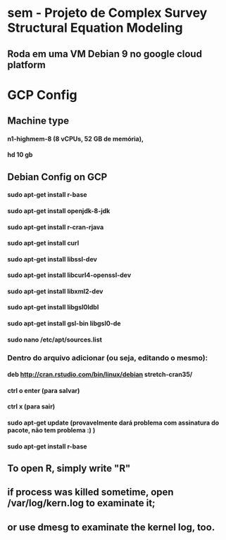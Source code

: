 # sem - Projeto de Complex Survey Structural Equation Modeling 
## Roda em uma VM Debian 9 no google cloud platform

# GCP Config 

## Machine type 
#### n1-highmem-8 (8 vCPUs, 52 GB de memória),
#### hd 10 gb
## Debian Config on GCP
#### sudo apt-get install r-base
#### sudo apt-get install openjdk-8-jdk
#### sudo apt-get install r-cran-rjava
#### sudo apt-get install curl
#### sudo apt-get install libssl-dev
#### sudo apt-get install libcurl4-openssl-dev
#### sudo apt-get install libxml2-dev
#### sudo apt-get install libgsl0ldbl
#### sudo apt-get install gsl-bin libgsl0-de
#### sudo nano /etc/apt/sources.list
### Dentro do arquivo adicionar (ou seja, editando o mesmo):
#### deb http://cran.rstudio.com/bin/linux/debian stretch-cran35/
#### ctrl o enter (para salvar)
#### ctrl x (para sair)
#### sudo apt-get update (provavelmente dará problema com assinatura do pacote, não tem problema :) )
#### sudo apt-get install r-base
## To open R, simply write "R"
## if process was killed sometime, open  /var/log/kern.log to examinate it;
## or use dmesg to examinate the kernel log, too.
